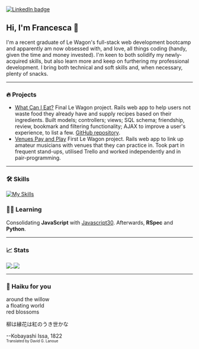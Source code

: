 <a href="https://www.linkedin.com/in/fsandford/">
  <img src="https://img.shields.io/badge/LinkedIn-65AEC9?logo=linkedin&logoColor=white&style=for-the-badge" alt="LinkedIn badge" />
</a>

## Hi, I'm Francesca 👋
I'm a recent graduate of Le Wagon's full-stack web development bootcamp and apparently am now obsessed with, and love, all things coding (handy, given the time and money invested). I'm keen to both solidify my newly-acquired skills, but also learn more and keep on furthering my professional development. I bring both technical and soft skills and, when necessary, plenty of snacks.

---

### :fire: Projects
- [What Can I Eat?](http://www.whatcanieat.world/) Final Le Wagon project. Rails web app to help users not waste food they already have and supply recipes based on their ingredients. Built models; controllers; views; SQL schema; friendship, review, bookmark and filtering functionality; AJAX to improve a user's experience, to list a few. [GitHub repository](https://github.com/alexagodzilla/what-can-i-eat).
- [Venues Pay and Play](https://github.com/alexagodzilla/venues-pay-and-play) First Le Wagon project. Rails web app to link up amateur musicians with venues that they can practice in. Took part in frequent stand-ups, utilised Trello and worked independently and in pair-programming.

---

### :hammer_and_wrench: Skills
[![My Skills](https://skillicons.dev/icons?i=rails,ruby,js,postgresql,html,css,bootstrap,sass,git,github,figma,heroku,vscode)](https://skillicons.dev)

### :woman_teacher:	Learning
<!-- [![My Skills](https://skillicons.dev/icons?i=py)](https://skillicons.dev) -->
Consolidating **JavaScript** with [Javascript30](https://javascript30.com/). Afterwards, **RSpec** and **Python**.

---

### :chart_with_upwards_trend:	Stats
<a href="https://github.com/fransan6/github-readme-stats">
  <img align="center" src="https://github-readme-stats.vercel.app/api/top-langs/?username=fransan6&hide_progress=true" />
</a>
<a href="https://github.com/fransan6/github-readme-stats">
  <img align="center" src="https://github-readme-stats.vercel.app/api?username=fransan6&hide=stars,issues&show_icons=true&theme=dracula" />
</a>

---

### :leaves: Haiku for you

around the willow  
a floating world  
red blossoms  

柳は縁花は紅のうき世かな

--Kobayashi Issa, 1822  
<sub><sup>Translated by David G. Lanoue</sup></sub>

<!--
[![fransan6's GitHub stats](https://github-readme-stats.vercel.app/api?username=fransan6&hide=stars,issues&show_icons=true&theme=dracula)](https://github.com/fransan6/github-readme-stats)
[![Top Langs](https://github-readme-stats.vercel.app/api/top-langs/?username=fransan6&hide_progress=true)](https://github.com/fransan6/github-readme-stats)
-->


<!--
Here are some ideas to get you started:

- 🔭 I’m currently working on ...
- 🌱 I’m currently learning ...
- 👯 I’m looking to collaborate on ...
- 🤔 I’m looking for help with ...
- 💬 Ask me about ...
- 📫 How to reach me: ...
- 😄 Pronouns: ...
- ⚡ Fun fact: ...
-->

